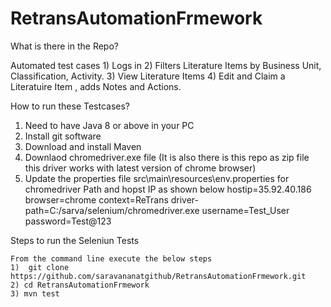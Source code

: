 # RetransAutomationFrmework

What is there in the Repo?

 Automated test cases 
     1) Logs in
     2) Filters Literature Items by Business Unit, Classification, Activity.
     3) View Literature Items 
     4) Edit and Claim a Literatuire Item , adds Notes and Actions.

How to run these Testcases?
   1) Need to have Java 8 or above in your PC
   2) Install git software
   3) Download and install Maven 
   4) Downlaod chromedriver.exe file (It is also there is this repo as zip file this driver works with latest version of chrome browser)
   5) Update the properties file src\main\resources\env.properties for chromedriver Path and hopst IP as shown below
                hostip=35.92.40.186
		browser=chrome
		context=ReTrans
		driver-path=C:/sarva/selenium/chromedriver.exe
		username=Test_User
		password=Test@123
		      
		      
  Steps to run the Seleniun Tests
  
    From the command line execute the below steps
    1)  git clone https://github.com/saravananatgithub/RetransAutomationFrmework.git
    2) cd RetransAutomationFrmework
    3) mvn test
